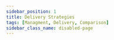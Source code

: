 ```yaml
---
sidebar_position: 1
title: Delivery Strategies
tags: [Managment, Delivery, Comparison]
sidebar_class_name: disabled-page
---
```


